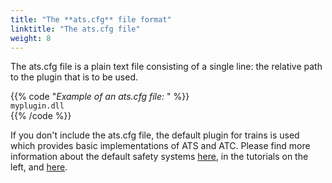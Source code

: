 ```yaml
---
title: "The **ats.cfg** file format"
linktitle: "The ats.cfg file"
weight: 8
---
```


The ats.cfg file is a plain text file consisting of a single line: the relative path to the plugin that is to be used.

{{% code "*Example of an ats.cfg file:* " %}}  
`myplugin.dll`  
{{% /code %}}  

If you don't include the ats.cfg file, the default plugin for trains is used which provides basic implementations of ATS and ATC. Please find more information about the default safety systems [here](https://openbve-project.net/play-japanese/), in the tutorials on the left, and [here](https://web.archive.org/web/20140824095014/http://odakyufan.zxq.net/openbveats/index.html).